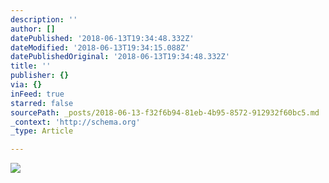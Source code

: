 ```yaml
---
description: ''
author: []
datePublished: '2018-06-13T19:34:48.332Z'
dateModified: '2018-06-13T19:34:15.088Z'
datePublishedOriginal: '2018-06-13T19:34:48.332Z'
title: ''
publisher: {}
via: {}
inFeed: true
starred: false
sourcePath: _posts/2018-06-13-f32f6b94-81eb-4b95-8572-912932f60bc5.md
_context: 'http://schema.org'
_type: Article

---
```

![](https://the-grid-user-content.s3-us-west-2.amazonaws.com/5e594b71-5a36-4d3c-9d12-bd913d74de73.jpg)